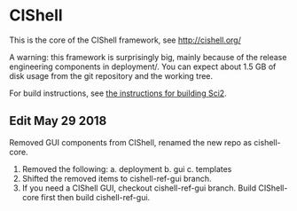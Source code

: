 # CIShell

This is the core of the CIShell framework, see http://cishell.org/

A warning: this framework is surprisingly big, mainly because of the
release engineering components in deployment/.  You can expect about
1.5 GB of disk usage from the git repository and the working tree.

For build instructions, see [the instructions for building Sci2](https://github.com/cns-iu/cishell-applications/blob/master/README.md).

## Edit May 29 2018
Removed GUI components from CIShell, renamed the new repo as cishell-core.
1.  Removed the following:
  a.  deployment
  b.  gui
  c.  templates
2.  Shifted the removed items to cishell-ref-gui branch.
3.  If you need a CIShell GUI, checkout cishell-ref-gui branch.
    Build CIShell-core first then build cishell-ref-gui.
